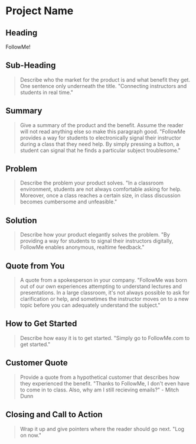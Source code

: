 # Project Name #

<!-- 
> This material was originally posted [here](http://www.quora.com/What-is-Amazons-approach-to-product-development-and-product-management). It is reproduced here for posterities sake.

There is an approach called "working backwards" that is widely used at Amazon. They work backwards from the customer, rather than starting with an idea for a product and trying to bolt customers onto it. While working backwards can be applied to any specific product decision, using this approach is especially important when developing new products or features.

For new initiatives a product manager typically starts by writing an internal press release announcing the finished product. The target audience for the press release is the new/updated product's customers, which can be retail customers or internal users of a tool or technology. Internal press releases are centered around the customer problem, how current solutions (internal or external) fail, and how the new product will blow away existing solutions.

If the benefits listed don't sound very interesting or exciting to customers, then perhaps they're not (and shouldn't be built). Instead, the product manager should keep iterating on the press release until they've come up with benefits that actually sound like benefits. Iterating on a press release is a lot less expensive than iterating on the product itself (and quicker!).

If the press release is more than a page and a half, it is probably too long. Keep it simple. 3-4 sentences for most paragraphs. Cut out the fat. Don't make it into a spec. You can accompany the press release with a FAQ that answers all of the other business or execution questions so the press release can stay focused on what the customer gets. My rule of thumb is that if the press release is hard to write, then the product is probably going to suck. Keep working at it until the outline for each paragraph flows. 

Oh, and I also like to write press-releases in what I call "Oprah-speak" for mainstream consumer products. Imagine you're sitting on Oprah's couch and have just explained the product to her, and then you listen as she explains it to her audience. That's "Oprah-speak", not "Geek-speak".

Once the project moves into development, the press release can be used as a touchstone; a guiding light. The product team can ask themselves, "Are we building what is in the press release?" If they find they're spending time building things that aren't in the press release (overbuilding), they need to ask themselves why. This keeps product development focused on achieving the customer benefits and not building extraneous stuff that takes longer to build, takes resources to maintain, and doesn't provide real customer benefit (at least not enough to warrant inclusion in the press release).
 -->
 
## Heading ##
FollowMe!

## Sub-Heading ##
  > Describe who the market for the product is and what benefit they get. One sentence only underneath the title.
  "Connecting instructors and students in real time."

## Summary ##
  > Give a summary of the product and the benefit. Assume the reader will not read anything else so make this paragraph good.
  "FollowMe provides a way for students to electronically signal their instructor during a class that they need help. By simply pressing a button, a student can signal that he finds a particular subject troublesome."

## Problem ##
  > Describe the problem your product solves.
  "In a classroom environment, students are not always comfortable asking for help. Moreover, once a class reaches a certain size, in class discussion becomes cumbersome and unfeasible."

## Solution ##
  > Describe how your product elegantly solves the problem.
  "By providing a way for students to signal their instructors digitally, FollowMe enables anonymous, realtime feedback."

## Quote from You ##
  > A quote from a spokesperson in your company.
  "FollowMe was born out of our own experiences attempting to understand lectures and presentations. In a large classroom, it's not always possible to ask for clarification or help, and sometimes the instructor moves on to a new topic before you can adequately understand the subject."

## How to Get Started ##
  > Describe how easy it is to get started.
  "Simply go to FollowMe.com to get started."

## Customer Quote ##
  > Provide a quote from a hypothetical customer that describes how they experienced the benefit.
  "Thanks to FollowMe, I don't even have to come in to class. Also, why am I still recieving emails?" - Mitch Dunn

## Closing and Call to Action ##
  > Wrap it up and give pointers where the reader should go next.
  "Log on now."